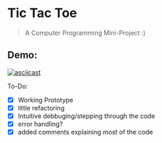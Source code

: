 # Tic Tac Toe
> A Computer Programming Mini-Project :)

## Demo:
[![asciicast](https://asciinema.org/a/HU1MGRqEnUgsfGJqtl7POawdh.svg)](https://asciinema.org/a/HU1MGRqEnUgsfGJqtl7POawdh)

To-Do:
- [x] Working Prototype
- [x] little refactoring
- [x] Intuitive debbuging/stepping through the code
- [x] error handling?
- [x] added comments explaining most of the code
